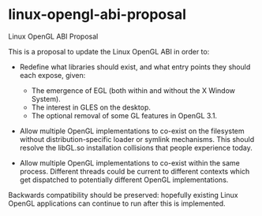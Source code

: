 linux-opengl-abi-proposal
=========================

Linux OpenGL ABI Proposal

This is a proposal to update the Linux OpenGL ABI in order to:

* Redefine what libraries should exist, and what entry points they
  should each expose, given:
    * The emergence of EGL (both within and without the X Window System).
    * The interest in GLES on the desktop.
    * The optional removal of some GL features in OpenGL 3.1.

* Allow multiple OpenGL implementations to co-exist on the filesystem
  without distribution-specific loader or symlink mechanisms.  This should
  resolve the libGL.so installation collisions that people experience today.

* Allow multiple OpenGL implementations to co-exist within the same
  process.  Different threads could be current to different contexts which
  get dispatched to potentially different OpenGL implementations.

Backwards compatibility should be preserved: hopefully existing Linux
OpenGL applications can continue to run after this is implemented.

